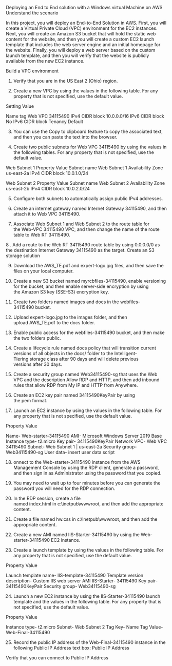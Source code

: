 Deploying an End to End solution with a Windows virtual Machine on AWS
Understand the scenario

In this project, you will deploy an End-to-End Solution in AWS. First, you will create a Virtual Private Cloud (VPC) environment for the EC2 instances. Next, you will create an Amazon S3 bucket that will hold the static web content for the website, and then you will create a custom EC2 launch template that includes the web server engine and an initial homepage for the website. Finally, you will deploy a web server based on the custom launch template, and then you will verify that the website is publicly available from the new EC2 instance.

Build a VPC environment

1. Verify that you are in the US East 2 (Ohio) region.
   
2. Create a new VPC by using the values in the following table. For any property that is not specified, use the default value.
   
Setting	Value

Name tag	Web VPC 34115490
IPv4 CIDR block	10.0.0.0/16
IPv6 CIDR block	No IPv6 CIDR block
Tenancy	Default

3. You can use the Copy to clipboard feature to copy the associated text, and then you can paste the text into the browser.

4. Create two public subnets for Web VPC 34115490 by using the values in the following tables. For any property that is not specified, use the default value.
   
Web Subnet 1
Property	Value
Subnet name	Web Subnet 1
Availability Zone	us-east-2a
IPv4 CIDR block	10.0.1.0/24

Web Subnet 2
Property	Value
Subnet name	Web Subnet 2
Availability Zone	us-east-2b
IPv4 CIDR block	10.0.2.0/24

5. Configure both subnets to automatically assign public IPv4 addresses.
   
6. Create an internet gateway named Internet Gateway 34115490, and then attach it to Web VPC 34115490.
 
7. Associate Web Subnet 1 and Web Subnet 2 to the route table for the Web-VPC 34115490 VPC, and then change the name of the route table to Web RT 34115490.

8 . Add a route to the Web RT 34115490 route table by using 0.0.0.0/0 as the destination Internet Gateway 34115490 as the target.
Create an S3 storage solution

9. Download the AWS_TE.pdf and expert-logo.jpg files, and then save the files on your local computer.
    
10. Create a new S3 bucket named myrcbfiles-34115490, enable versioning for the bucket, and then enable server-side encryption by using the Amazon S3 key (SSE-S3) encryption key.
    
11. Create two folders named images and docs in the webfiles-34115490 bucket.
  
12. Upload expert-logo.jpg to the images folder, and then upload AWS_TE.pdf to the docs folder.
  
13. Enable public access for the webfiles-34115490 bucket, and then make the two folders public.
    
14. Create a lifecycle rule named docs policy that will transition current versions of all objects in the docs/ folder to the Intelligent-Tiering storage class after 90 days and will delete previous versions after 30 days.
    
15. Create a security group named Web34115490-sg that uses the Web VPC and the description Allow RDP and HTTP, and then add inbound rules that allow RDP from My IP and HTTP from Anywhere.
    
16. Create an EC2 key pair named 34115490KeyPair by using the pem format.
    
17. Launch an EC2 instance by using the values in the following table. For any property that is not specified, use the default value.
    
Property	Value

Name-	Web-starter-34115490
AMI-	Microsoft Windows Server 2019 Base
Instance type-	t2.micro
Key pair-	34115490KeyPair
Network VPC-	Web VPC 34115490
Subnet-	Web Subnet 1 | us-east-2a
Security group-	Web34115490-sg
User data-	insert user data script
 
18. onnect to the Web-starter-34115490 instance from the AWS Management Console by using the RDP client, generate a password, and then sign in as Administrator using the password that you copied.
    
19. You may need to wait up to four minutes before you can generate the password you will need for the RDP connection.
    
20. In the RDP session, create a file named index.html in c:\inetpub\wwwroot, and then add the appropriate content.

21. Create a file named hw.css in c:\inetpub\wwwroot, and then add the appropriate content.

22. Create a new AMI named IIS-Starter-34115490 by using the Web-starter-34115490 EC2 instance.

23. Create a launch template by using the values in the following table. For any property that is not specified, use the default value.

Property	Value

Launch template name-	IIS-template-34115490
Template version description-	Custom IIS web server
AMI	IIS-Starter- 34115490
Key pair-	34115490KeyPair
Security group-	Web34115490-sg

24. Launch a new EC2 instance by using the IIS-Starter-34115490 launch template and the values in the following table. For any property that is not specified, use the default value.
    
Property	Value

Instance type-	t2.micro
Subnet-	Web Subnet 2
Tag Key-	Name
Tag Value-	Web-Final-34115490

25. Record the public IP address of the Web-Final-34115490 instance in the following Public IP Address text box: Public IP Address

Verify that you can connect to Public IP Address
